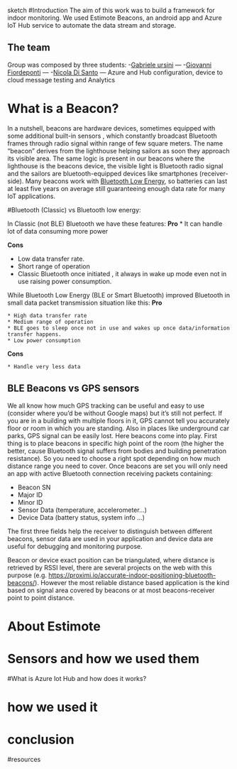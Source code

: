 sketch
#Introduction
The aim of this work was to build a framework for indoor monitoring. We used Estimote Beacons, an android app and Azure IoT Hub service to 
automate the data stream and storage.
## The team
Group was composed by three students:
    -[Gabriele ursini](http://linkedin.com/in/gabriele-ursini-08578a1a3)<surname> — <write your part here>
    -[Giovanni Fiordeponti](https://www.linkedin.com/in/giovanni-fiordeponti-070aa3172) — <write your part here>
    -[Nicola Di Santo](https://www.linkedin.com/in/nicola-di-santo-b98647192/) — Azure and Hub configuration, device to cloud message testing and Analytics
# What is a Beacon?
In a nutshell, beacons are hardware devices, sometimes equipped with some additional built-in sensors , which constantly broadcast Bluetooth 
frames through radio signal within range of few square meters. The name “beacon” derives from the lighthouse helping sailors as soon they 
approach its visible area. The same logic is present in our beacons where the lighthouse is the beacons device, the visible light is Bluetooth 
radio signal and the sailors are bluetooth-equipped devices like smartphones (receiver-side). Many beacons work with 
[Bluetooth Low Energy](https://en.wikipedia.org/wiki/Bluetooth_Low_Energy), so 
batteries can last at least five years on average still guaranteeing enough data rate for many IoT applications.

#Bluetooth (Classic) vs Bluetooth low energy:

In Classic (not BLE) Bluetooth we have these features:
**Pro**
    * It can handle lot of data consuming more power

**Cons**

   * Low data transfer rate.
   * Short range of operation
   * Classic Bluetooth once initiated , it always in wake up mode even not in use raising power consumption.

While Bluetooth Low Energy (BLE or Smart Bluetooth) improved Bluetooth in small data packet transmission situation like this:
**Pro**

    * High data transfer rate
    * Medium range of operation
    * BLE goes to sleep once not in use and wakes up once data/information transfer happens.
    * Low power consumption

**Cons**

    * Handle very less data

## BLE Beacons vs GPS sensors

We all know how much GPS tracking can be useful and easy to use (consider where you’d be without Google maps) but it’s still not perfect. 
If you are in a building with multiple floors in it, GPS cannot tell you accurately floor or room in which you are standing. Also in places 
like underground car parks, GPS signal can be easily lost.
Here beacons come into play.
First thing is to place beacons in specific high point of the room (the higher the better, cause Bluetooth signal suffers from bodies and 
building penetration resistance). So you need to choose a right spot depending on how much distance range you need to cover. Once beacons
are set you will only need an app with active Bluetooth connection receiving packets containing:

   * Beacon SN
   * Major ID
   * Minor ID
   * Sensor Data (temperature, accelerometer…)
   * Device Data (battery status, system info …)

The first three fields help the receiver to distinguish between different beacons, sensor data are used in your application and device data 
are useful for debugging and monitoring purpose.

Beacon or device exact position can be triangulated, where distance is retrieved by RSSI level, there are several projects on the web with 
this purpose (e.g. https://proximi.io/accurate-indoor-positioning-bluetooth-beacons/). However the most reliable distance based application 
is the kind based on signal area covered by beacons or at most beacons-receiver point to point distance.

# About Estimote

# Sensors and how we used them

#What is Azure Iot Hub and how does it works?

# how we used it

# conclusion

#resources
  
